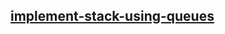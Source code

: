## [implement-stack-using-queues](https://leetcode.com/problems/implement-stack-using-queues/description/)
